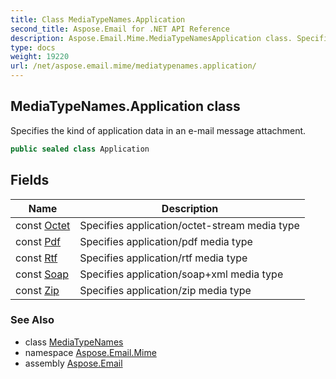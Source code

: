 ```yaml
---
title: Class MediaTypeNames.Application
second_title: Aspose.Email for .NET API Reference
description: Aspose.Email.Mime.MediaTypeNamesApplication class. Specifies the kind of application data in an email message attachment
type: docs
weight: 19220
url: /net/aspose.email.mime/mediatypenames.application/
---
```

## MediaTypeNames.Application class

Specifies the kind of application data in an e-mail message attachment.

```csharp
public sealed class Application
```

## Fields

| Name | Description |
| --- | --- |
| const [Octet](../../aspose.email.mime/application/octet/) | Specifies application/octet-stream media type |
| const [Pdf](../../aspose.email.mime/application/pdf/) | Specifies application/pdf media type |
| const [Rtf](../../aspose.email.mime/application/rtf/) | Specifies application/rtf media type |
| const [Soap](../../aspose.email.mime/application/soap/) | Specifies application/soap+xml media type |
| const [Zip](../../aspose.email.mime/application/zip/) | Specifies application/zip media type |

### See Also

* class [MediaTypeNames](../mediatypenames/)
* namespace [Aspose.Email.Mime](../../aspose.email.mime/)
* assembly [Aspose.Email](../../)


